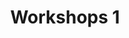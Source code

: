 ---
slug: workshops-1
type: event
status: ready
event_type: Workshops
title: Workshops 1
venue: null
date_time: Thursday, April 20th, 15:15&ndash;17:15
photo_gallery: https://www.flickr.com/photos/creativecodingutrecht/albums/72177720307771820
schedule:
    -   time: t15:15&#8209;17:15
        item: $visualists-meetup
        venue: VOGELFREI
    -   time: t15:15&#8209;17:15
        item: $expressing-oneself-with-code-and-world-building
        venue: VOGELFREI
    -   time: t15:15&#8209;17:15
        item: $animatron-workshop-live-coding-visual-poetry
        venue: VOGELFREI
    -   time: t15:15&#8209;17:15
        item: $livelily-workshop
        venue: Ruimte 31
---